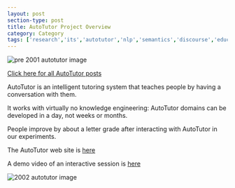 ```yaml
---
layout: post
section-type: post
title: AutoTutor Project Overview
category: Category
tags: ['research','its','autotutor','nlp','semantics','discourse','education','agents','project-overviews']
---
```

![pre 2001 autotutor image](https://umdrive.memphis.edu/aolney/public/projects/autotutor/marco.jpg)

[Click here for all AutoTutor posts]({{site.baseurl}}/tags/autotutor.html)

AutoTutor is an intelligent tutoring system that teaches people by having a conversation with them.

It works with virtually no knowledge engineering: AutoTutor domains can be developed in a day, not weeks or months.

People improve by about a letter grade after interacting with AutoTutor in our experiments.

The AutoTutor web site is [here](http://www.autotutor.org/)

A demo video of an interactive session is [here](https://umdrive.memphis.edu/aolney/public/ATInteractive.avi)

![2002 autotutor image](https://umdrive.memphis.edu/aolney/public/projects/autotutor/atinterface.jpg)
